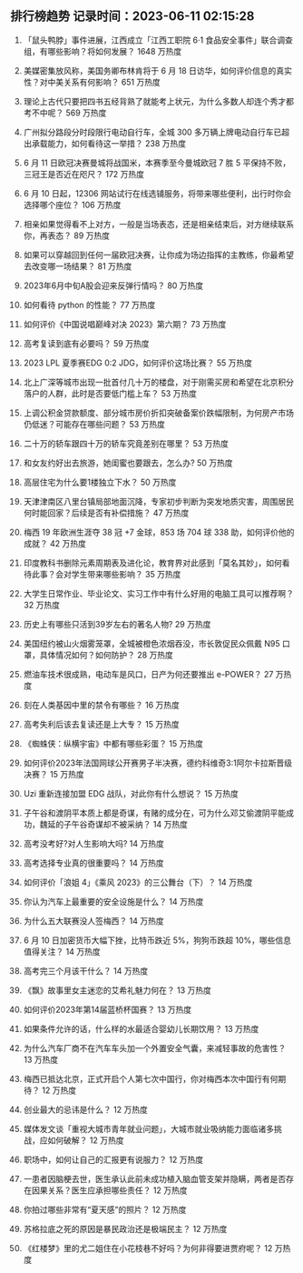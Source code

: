 
## 排行榜趋势 记录时间：2023-06-11 02:15:28
  
  1. 「鼠头鸭脖」事件进展，江西成立「江西工职院 6·1 食品安全事件」联合调查组，有哪些影响？将如何发展？ 1648 万热度
    
  2. 美媒密集放风称，美国务卿布林肯将于 6 月 18 日访华，如何评价信息的真实性？对中美关系有何影响？ 651 万热度
    
  3. 理论上古代只要把四书五经背熟了就能考上状元，为什么多数人却连个秀才都考不中呢？ 569 万热度
    
  4. 广州拟分路段分时段限行电动自行车，全城 300 多万辆上牌电动自行车已超出承载能力，如何看待这一举措？ 238 万热度
    
  5. 6 月 11 日欧冠决赛曼城将战国米，本赛季至今曼城欧冠 7 胜 5 平保持不败，三冠王是否近在咫尺？ 172 万热度
    
  6. 6 月 10 日起，12306 网站试行在线选铺服务，将带来哪些便利，出行时你会选择哪个座位？ 106 万热度
    
  7. 相亲如果觉得看不上对方，一般是当场表态，还是相亲结束后，对方继续联系你，再表态？ 89 万热度
    
  8. 如果可以穿越回到任何一届欧冠决赛，让你成为场边指挥的主教练，你最希望去改变哪一场结果？ 81 万热度
    
  9. 2023年6月中旬A股会迎来反弹行情吗？ 80 万热度
    
  10. 如何看待 python 的性能？ 77 万热度
    
  11. 如何评价《中国说唱巅峰对决 2023》第六期？ 73 万热度
    
  12. 高考复读到底有必要吗？ 59 万热度
    
  13. 2023 LPL 夏季赛EDG 0:2 JDG，如何评价这场比赛？ 55 万热度
    
  14. 北上广深等城市出现一批首付几十万的楼盘，对于刚需买房和希望在北京积分落户的人群，此时是否要低门槛上车？ 53 万热度
    
  15. 上调公积金贷款额度、部分城市房价折扣突破备案价跌幅限制，为何房产市场仍低迷？可能存在哪些问题？ 53 万热度
    
  16. 二十万的轿车跟四十万的轿车究竟差别在哪里？ 53 万热度
    
  17. 和女友约好出去旅游，她闺蜜也要跟去，怎么办? 50 万热度
    
  18. 高层住宅为什么要1楼独立下水？ 50 万热度
    
  19. 天津津南区八里台镇局部地面沉降，专家初步判断为突发地质灾害，周围居民何时能回家？后续是否有补偿措施？ 47 万热度
    
  20. 梅西 19 年欧洲生涯夺 38 冠 +7 金球，853 场 704 球 338 助，如何评价他的成就？ 42 万热度
    
  21. 印度教科书删除元素周期表及进化论，教育界对此感到「莫名其妙」，如何看待此事？会对学生带来哪些影响？ 35 万热度
    
  22. 大学生日常作业、毕业论文、实习工作中有什么好用的电脑工具可以推荐啊？ 32 万热度
    
  23. 历史上有哪些只活到39岁左右的著名人物? 29 万热度
    
  24. 美国纽约被山火烟雾笼罩，全城被橙色浓烟吞没，市长敦促民众佩戴 N95 口罩，具体情况如何？如何防护？ 28 万热度
    
  25. 燃油车技术很成熟，电动车是风口，日产为何还要推出 e-POWER？ 27 万热度
    
  26. 刻在人类基因中里的禁令有哪些？ 16 万热度
    
  27. 高考失利后该去复读还是上大专？ 15 万热度
    
  28. 《蜘蛛侠：纵横宇宙》中都有哪些彩蛋？ 15 万热度
    
  29. 如何评价2023年法国网球公开赛男子半决赛，德约科维奇3:1阿尔卡拉斯晋级决赛？ 15 万热度
    
  30. Uzi 重新连接加盟 EDG 战队，对此你有什么想说？ 15 万热度
    
  31. 子午谷和渡阴平本质上都是奇谋，有赌的成分在，可为什么邓艾偷渡阴平能成功，魏延的子午谷奇谋却不被采纳？ 14 万热度
    
  32. 高考没考好?对人生影响大吗? 14 万热度
    
  33. 高考选择专业真的很重要吗？ 14 万热度
    
  34. 如何评价「浪姐 4」《乘风 2023》的三公舞台（下）？ 14 万热度
    
  35. 你认为汽车上最重要的安全设施是什么？ 14 万热度
    
  36. 为什么五大联赛没人签梅西？ 14 万热度
    
  37. 6 月 10 日加密货币大幅下挫，比特币跌近 5%，狗狗币跌超 10%，哪些信息值得关注？ 14 万热度
    
  38. 高考完三个月该干什么？ 14 万热度
    
  39. 《飘》故事里女主迷恋的艾希礼魅力何在？ 13 万热度
    
  40. 如何评价2023年第14届蓝桥杯国赛？ 13 万热度
    
  41. 如果条件允许的话，什么样的水最适合婴幼儿长期饮用？ 13 万热度
    
  42. 为什么汽车厂商不在汽车车头加一个外置安全气囊，来减轻事故的危害性？ 13 万热度
    
  43. 梅西已抵达北京，正式开启个人第七次中国行，你对梅西本次中国行有何期待？ 12 万热度
    
  44. 创业最大的忌讳是什么？ 12 万热度
    
  45. 媒体发文谈「重视大城市青年就业问题」，大城市就业吸纳能力面临诸多挑战，应如何破解？ 12 万热度
    
  46. 职场中，如何让自己的汇报更有说服力？ 12 万热度
    
  47. 一患者因脑梗去世，医生承认此前未成功植入脑血管支架并隐瞒，两者是否存在因果关系？医生应承担哪些责任？ 12 万热度
    
  48. 你拍过哪些非常有“夏天感”的照片？ 12 万热度
    
  49. 苏格拉底之死的原因是暴民政治还是极端民主？ 12 万热度
    
  50. 《红楼梦》里的尤二姐住在小花枝巷不好吗？为何非得要进贾府呢？ 12 万热度
    